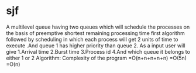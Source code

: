 # sjf
A multilevel queue having two queues which will schedule the processes on the basis of preemptive shortest remaining processing time first algorithm followed by scheduling in which
each process will get 2 units of time to execute .And queue 1 has higher priority than queue
2.
As a input user will give
1.Arrival time
2.Burst time
3.Process id
4.And which queue it belongs to either 1 or 2
Algorithm:
Complexity of the program =O(n+n+n+n+n)
 =O(5n)
 =O(n)
